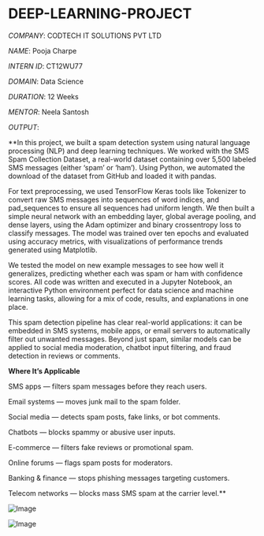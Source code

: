 # DEEP-LEARNING-PROJECT

*COMPANY*: CODTECH IT SOLUTIONS PVT LTD

*NAME*: Pooja Charpe

*INTERN ID*: CT12WU77

*DOMAIN*:  Data Science

*DURATION*: 12 Weeks

*MENTOR*: Neela Santosh

*OUTPUT*:

**In this project, we built a spam detection system using natural language processing (NLP) and deep learning techniques. We worked with the SMS Spam Collection Dataset, a real-world dataset containing over 5,500 labeled SMS messages (either ‘spam’ or ‘ham’). Using Python, we automated the download of the dataset from GitHub and loaded it with pandas.

For text preprocessing, we used TensorFlow Keras tools like Tokenizer to convert raw SMS messages into sequences of word indices, and pad_sequences to ensure all sequences had uniform length. We then built a simple neural network with an embedding layer, global average pooling, and dense layers, using the Adam optimizer and binary crossentropy loss to classify messages. The model was trained over ten epochs and evaluated using accuracy metrics, with visualizations of performance trends generated using Matplotlib.

We tested the model on new example messages to see how well it generalizes, predicting whether each was spam or ham with confidence scores. All code was written and executed in a Jupyter Notebook, an interactive Python environment perfect for data science and machine learning tasks, allowing for a mix of code, results, and explanations in one place.

This spam detection pipeline has clear real-world applications: it can be embedded in SMS systems, mobile apps, or email servers to automatically filter out unwanted messages. Beyond just spam, similar models can be applied to social media moderation, chatbot input filtering, and fraud detection in reviews or comments.

**Where It’s Applicable**

SMS apps — filters spam messages before they reach users.

Email systems — moves junk mail to the spam folder.

Social media — detects spam posts, fake links, or bot comments.

Chatbots — blocks spammy or abusive user inputs.

E-commerce — filters fake reviews or promotional spam.

Online forums — flags spam posts for moderators.

Banking & finance — stops phishing messages targeting customers.

Telecom networks — blocks mass SMS spam at the carrier level.**


![Image](https://github.com/user-attachments/assets/1713eeb3-6ab6-48de-8229-dbecce766f29)


![Image](https://github.com/user-attachments/assets/532fb66e-7aca-4091-90cf-be7ec66014a8)
